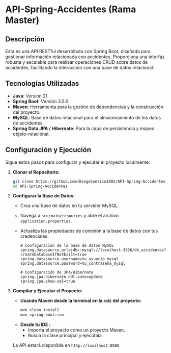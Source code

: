 # API-Spring-Accidentes (Rama Master)

## Descripción

Esta es una API RESTful desarrollada con Spring Boot, diseñada para gestionar información relacionada con accidentes. Proporciona una interfaz robusta y escalable para realizar operaciones CRUD sobre datos de accidentes, facilitando la interacción con una base de datos relacional.
## Tecnologías Utilizadas


*   **Java**: Versión 21
*   **Spring Boot**: Versión 3.5.0
*   **Maven**: Herramienta para la gestión de dependencias y la construcción del proyecto.
*   **MySQL**: Base de datos relacional para el almacenamiento de los datos de accidentes.
*   **Spring Data JPA / Hibernate**: Para la capa de persistencia y mapeo objeto-relacional.


## Configuración y Ejecución

Sigue estos pasos para configurar y ejecutar el proyecto localmente:

1.  **Clonar el Repositorio:**
    ```bash
    git clone https://github.com/DiegoSantizo1802/API-Spring-Accidentes.git
    cd API-Spring-Accidentes
    ```

2.  **Configurar la Base de Datos:**
    *   Crea una base de datos en tu servidor MySQL.
    *   Navega a `src/main/resources` y abre el archivo `application.properties`.
    *   Actualiza las propiedades de conexión a la base de datos con tus credenciales:

        ```properties
        # Configuración de la base de datos MySQL
        spring.datasource.url=jdbc:mysql://localhost:3306/db_accidentes?createDatabaseIfNotExist=true
        spring.datasource.username=tu_usuario_mysql
        spring.datasource.password=tu_contraseña_mysql

        # Configuración de JPA/Hibernate
        spring.jpa.hibernate.ddl-auto=update 
        spring.jpa.show-sql=true             
        ```

3.  **Compilar y Ejecutar el Proyecto:**

    *   **Usando Maven desde la terminal en la raíz del proyecto:**
        ```bash
        mvn clean install  
        mvn spring-boot:run 
        ```
    *   **Desde tu IDE :**
        *   Importa el proyecto como un proyecto Maven.
        *   Busca la clase principal y ejecútala.

    La API estará disponible en `http://localhost:8080`

